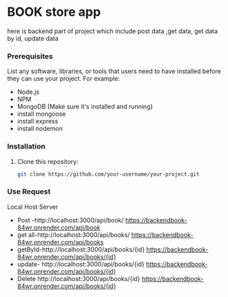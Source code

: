 # BOOK store app

here is backend part of project which include post data ,get data, get data by id, update data 

### Prerequisites

List any software, libraries, or tools that users need to have installed before they can use your project. For example:

- Node.js
- NPM
- MongoDB (Make sure it's installed and running)
- install mongoose
- install express
- install nodemon

### Installation

1. Clone this repository:
   ```sh
   git clone https://github.com/your-username/your-project.git
   
### Use Request
   Local Host                                             Server
 - Post -http://localhost:3000/api/book/          https://backendbook-84wr.onrender.com/api/book
 - get all-http://localhost:3000/api/books/       https://backendbook-84wr.onrender.com/api/books
 - getById-http://localhost:3000/api/books/{id}   https://backendbook-84wr.onrender.com/api/books/{id}
 - update- http://localhost:3000/api/books/{id}   https://backendbook-84wr.onrender.com/api/books/{id}
 - Delete  http://localhost:3000/api/books/{id}   https://backendbook-84wr.onrender.com/api/books/{id}
